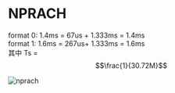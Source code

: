 <script src="https://cdn.mathjax.org/mathjax/latest/MathJax.js?config=TeX-AMS-MML_HTMLorMML" type="text/javascript"></script>

# NPRACH
format 0: 1.4ms = 67us + 1.333ms = 1.4ms  
format 1: 1.6ms = 267us+ 1.333ms = 1.6ms  
其中 Ts = $$\frac{1}{30.72M}$$

![nprach](http://taichiorange.github.io/images/nb_iot/LTE_NB_RACH_TimeFrequencyStructure_01.png)
